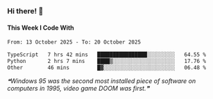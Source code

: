 ### Hi there! 👋

#### This Week I Code With
<!--START_SECTION:waka-->

```txt
From: 13 October 2025 - To: 20 October 2025

TypeScript   7 hrs 42 mins   ████████████████░░░░░░░░░   64.55 %
Python       2 hrs 7 mins    ████▒░░░░░░░░░░░░░░░░░░░░   17.76 %
Other        46 mins         █▓░░░░░░░░░░░░░░░░░░░░░░░   06.48 %
```

<!--END_SECTION:waka-->

<!--STARTS_HERE_QUOTE_README-->
<i>❝Windows 95 was the second most installed piece of software on computers in 1995, video game DOOM was first.❞</i>
<!--ENDS_HERE_QUOTE_README-->
